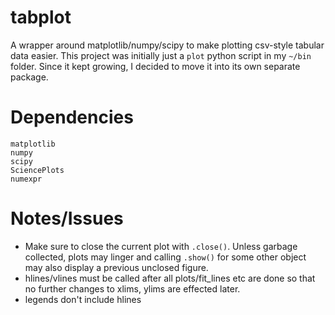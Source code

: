 # tabplot

A wrapper around matplotlib/numpy/scipy to make plotting csv-style tabular data easier. This project was initially just a `plot` python script in my `~/bin` folder. Since it kept growing, I decided to move it into its own separate package.

# Dependencies
```
matplotlib
numpy
scipy
SciencePlots
numexpr
```

# Notes/Issues
- Make sure to close the current plot with `.close()`. Unless garbage collected, plots may linger and calling `.show()` for some other object may also display a previous unclosed figure.
- hlines/vlines must be called after all plots/fit_lines etc are done so that no further changes to xlims, ylims are effected later.
- legends don't include hlines
